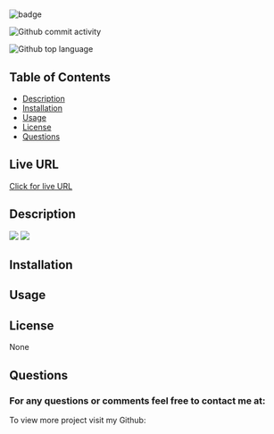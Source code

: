 
  # 

  ![badge](https://img.shields.io/static/v1?label=license&message=None&color=orange)

  ![Github commit activity](https://img.shields.io/github/commit-activity/m//?color=%235FCE3B&style=for-the-badge)

  ![Github top language](https://img.shields.io/github/languages/top//?color=%23AF630D&style=for-the-badge)

  ## Table of Contents
  * [Description](#description)
  * [Installation](#installation)
  * [Usage](#usage)
  * [License](#license)
  * [Questions](#questions)
  

  ## Live URL
  <a href="https://.github.io//"> Click for live URL </a>

  ## Description
  
 <img src="../images/homework-demo.gif">

  <img src="images/homework-demo.gif">

  ## Installation
  

  ## Usage
  

  ## License
  
  None

  ## Questions
  ### For any questions or comments feel free to contact me at: <a href="mailto:"></a>
  

  

  To view more project visit my Github: <a href="https://github.com/"></a>
  

